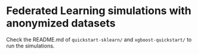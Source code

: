 # Federated Learning simulations with anonymized datasets

Check the README.md of `quickstart-sklearn/` and `xgboost-quickstart/` to run the simulations.
